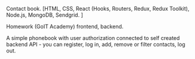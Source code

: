 Contact book. [HTML, CSS, React (Hooks, Routers, Redux, Redux Toolkit), Node.js,
MongoDB, Sendgrid. ]

Homework (GoIT Academy) frontend, backend.

A simple phonebook with user authorization connected to self created backend
API - you can register, log in, add, remove or filter contacts, log out.
